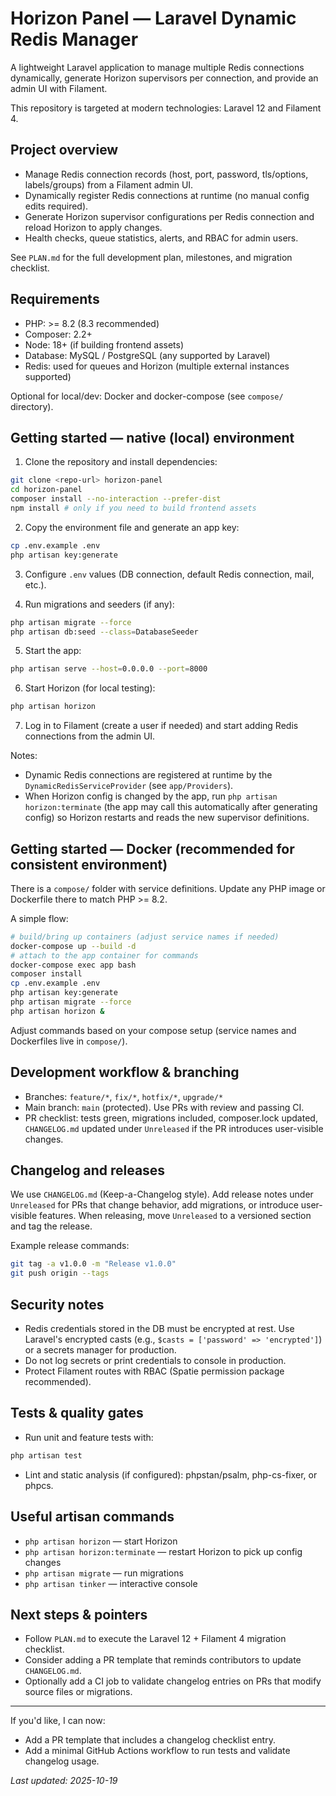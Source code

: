# Horizon Panel — Laravel Dynamic Redis Manager

A lightweight Laravel application to manage multiple Redis connections dynamically, generate Horizon supervisors per connection, and provide an admin UI with Filament.

This repository is targeted at modern technologies: Laravel 12 and Filament 4.

## Project overview
- Manage Redis connection records (host, port, password, tls/options, labels/groups) from a Filament admin UI.
- Dynamically register Redis connections at runtime (no manual config edits required).
- Generate Horizon supervisor configurations per Redis connection and reload Horizon to apply changes.
- Health checks, queue statistics, alerts, and RBAC for admin users.

See `PLAN.md` for the full development plan, milestones, and migration checklist.

## Requirements
- PHP: >= 8.2 (8.3 recommended)
- Composer: 2.2+
- Node: 18+ (if building frontend assets)
- Database: MySQL / PostgreSQL (any supported by Laravel)
- Redis: used for queues and Horizon (multiple external instances supported)

Optional for local/dev: Docker and docker-compose (see `compose/` directory).

## Getting started — native (local) environment
1. Clone the repository and install dependencies:

```bash
git clone <repo-url> horizon-panel
cd horizon-panel
composer install --no-interaction --prefer-dist
npm install # only if you need to build frontend assets
```

2. Copy the environment file and generate an app key:

```bash
cp .env.example .env
php artisan key:generate
```

3. Configure `.env` values (DB connection, default Redis connection, mail, etc.).

4. Run migrations and seeders (if any):

```bash
php artisan migrate --force
php artisan db:seed --class=DatabaseSeeder
```

5. Start the app:

```bash
php artisan serve --host=0.0.0.0 --port=8000
```

6. Start Horizon (for local testing):

```bash
php artisan horizon
```

7. Log in to Filament (create a user if needed) and start adding Redis connections from the admin UI.

Notes:
- Dynamic Redis connections are registered at runtime by the `DynamicRedisServiceProvider` (see `app/Providers`).
- When Horizon config is changed by the app, run `php artisan horizon:terminate` (the app may call this automatically after generating config) so Horizon restarts and reads the new supervisor definitions.

## Getting started — Docker (recommended for consistent environment)
There is a `compose/` folder with service definitions. Update any PHP image or Dockerfile there to match PHP >= 8.2.

A simple flow:

```bash
# build/bring up containers (adjust service names if needed)
docker-compose up --build -d
# attach to the app container for commands
docker-compose exec app bash
composer install
cp .env.example .env
php artisan key:generate
php artisan migrate --force
php artisan horizon &
```

Adjust commands based on your compose setup (service names and Dockerfiles live in `compose/`).

## Development workflow & branching
- Branches: `feature/*`, `fix/*`, `hotfix/*`, `upgrade/*`
- Main branch: `main` (protected). Use PRs with review and passing CI.
- PR checklist: tests green, migrations included, composer.lock updated, `CHANGELOG.md` updated under `Unreleased` if the PR introduces user-visible changes.

## Changelog and releases
We use `CHANGELOG.md` (Keep-a-Changelog style). Add release notes under `Unreleased` for PRs that change behavior, add migrations, or introduce user-visible features. When releasing, move `Unreleased` to a versioned section and tag the release.

Example release commands:

```bash
git tag -a v1.0.0 -m "Release v1.0.0"
git push origin --tags
```

## Security notes
- Redis credentials stored in the DB must be encrypted at rest. Use Laravel's encrypted casts (e.g., `$casts = ['password' => 'encrypted']`) or a secrets manager for production.
- Do not log secrets or print credentials to console in production.
- Protect Filament routes with RBAC (Spatie permission package recommended).

## Tests & quality gates
- Run unit and feature tests with:

```bash
php artisan test
```

- Lint and static analysis (if configured): phpstan/psalm, php-cs-fixer, or phpcs.

## Useful artisan commands
- `php artisan horizon` — start Horizon
- `php artisan horizon:terminate` — restart Horizon to pick up config changes
- `php artisan migrate` — run migrations
- `php artisan tinker` — interactive console

## Next steps & pointers
- Follow `PLAN.md` to execute the Laravel 12 + Filament 4 migration checklist.
- Consider adding a PR template that reminds contributors to update `CHANGELOG.md`.
- Optionally add a CI job to validate changelog entries on PRs that modify source files or migrations.

---

If you'd like, I can now:
- Add a PR template that includes a changelog checklist entry.
- Add a minimal GitHub Actions workflow to run tests and validate changelog usage.

_Last updated: 2025-10-19_
